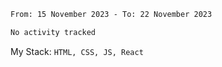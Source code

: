 <!--START_SECTION:waka-->

```txt
From: 15 November 2023 - To: 22 November 2023

No activity tracked
```

<!--END_SECTION:waka-->
My Stack: `HTML, CSS, JS, React`

